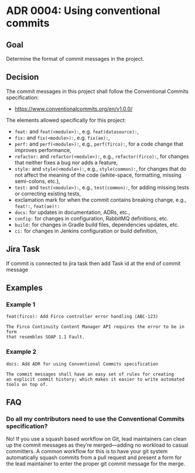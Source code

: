 # ADR 0004: Using conventional commits

## Goal

Determine the format of commit messages in the project.

## Decision

The commit messages in this project shall follow the Conventional Commits specification:

- https://www.conventionalcommits.org/en/v1.0.0/

The elements allowed specifically for this project:

- `feat:` and `feat(<module>):`, e.g. `feat(datasource):`,
- `fix:` and `fix(<module>):`, e.g. `fix(ae):`,
- `perf:` and `perf(<module>):`, e.g., `perf(firco):`, for a code change that improves performance,
- `refactor:` and `refactor(<module>):`, e.g., `refactor(firco):`, for changes that neither fixes a bug nor adds a feature,
- `style:` and `style(<module>):`, e.g., `style(common):`, for changes that do not affect the meaning of the code (white-space, formatting, missing semi-colons, etc.),
- `test:` and `test(<module>):`, e.g., `test(common):`, for adding missing tests or correcting existing tests,
- exclamation mark for when the commit contains breaking change, e.g., `feat!:`, `feat(ae)!:`
- `docs:` for updates in documentation, ADRs, etc.,
- `config:` for changes in configuration, RabbitMQ definitions, etc.
- `build:` for changes in Gradle build files, dependencies updates, etc.
- `ci:` for changes in Jenkins configuration or build definition,

## Jira Task

If commit is connected to jira task then add Task id at the end of commit message

## Examples

### Example 1

    feat(firco): Add Firco controller error handling (ABC-123)
    
    The Firco Continuity Content Manager API requires the error to be in form
    that resembles SOAP 1.1 Fault.

### Example 2

    docs: Add ADR for using Conventional Commits specification
    
    The commit messages shall have an easy set of rules for creating
    an explicit commit history; which makes it easier to write automated
    tools on top of.

## FAQ

###  Do all my contributors need to use the Conventional Commits specification?

No! If you use a squash based workflow on Git, lead maintainers can clean up the commit messages as they’re merged—adding no workload to casual committers.
A common workflow for this is to have your git system automatically squash commits from a pull request and present a form for the lead maintainer to enter the proper git commit message for the merge.
